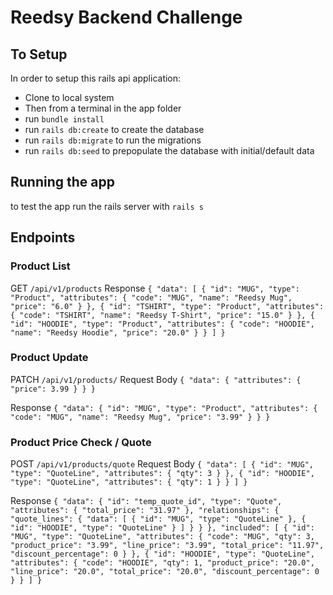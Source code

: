 # Reedsy Backend Challenge

## To Setup
In order to setup this rails api application:

 - Clone to local system
 - Then from a terminal in the app folder
 - run `bundle install`
 - run `rails db:create` to create the database
 - run `rails db:migrate` to run the migrations
 - run `rails db:seed` to prepopulate the database with initial/default data


## Running the app
to test the app run the rails server with
`rails s`


## Endpoints

### Product List
GET `/api/v1/products`
Response
`{
  "data": [
    {
      "id": "MUG",
      "type": "Product",
      "attributes": {
        "code": "MUG",
        "name": "Reedsy Mug",
        "price": "6.0"
      }
    },
    {
      "id": "TSHIRT",
      "type": "Product",
      "attributes": {
        "code": "TSHIRT",
        "name": "Reedsy T-Shirt",
        "price": "15.0"
      }
    },
    {
      "id": "HOODIE",
      "type": "Product",
      "attributes": {
        "code": "HOODIE",
        "name": "Reedsy Hoodie",
        "price": "20.0"
      }
    }
  ]
}`

### Product Update
PATCH `/api/v1/products/`
Request Body
`{
  "data": {
    "attributes": {
      "price": 3.99
    }
  }
}`

Response
`{
    "data": {
        "id": "MUG",
        "type": "Product",
        "attributes": {
            "code": "MUG",
            "name": "Reedsy Mug",
            "price": "3.99"
        }
    }
}`


### Product Price Check / Quote
POST `/api/v1/products/quote`
Request Body
`{
  "data": [
    { "id": "MUG", "type": "QuoteLine", "attributes": { "qty": 3 } },
    { "id": "HOODIE", "type": "QuoteLine", "attributes": { "qty": 1 } }
  ]
}`

Response
`{
    "data": {
        "id": "temp_quote_id",
        "type": "Quote",
        "attributes": {
            "total_price": "31.97"
        },
        "relationships": {
            "quote_lines": {
                "data": [
                    {
                        "id": "MUG",
                        "type": "QuoteLine"
                    },
                    {
                        "id": "HOODIE",
                        "type": "QuoteLine"
                    }
                ]
            }
        }
    },
    "included": [
        {
            "id": "MUG",
            "type": "QuoteLine",
            "attributes": {
                "code": "MUG",
                "qty": 3,
                "product_price": "3.99",
                "line_price": "3.99",
                "total_price": "11.97",
                "discount_percentage": 0
            }
        },
        {
            "id": "HOODIE",
            "type": "QuoteLine",
            "attributes": {
                "code": "HOODIE",
                "qty": 1,
                "product_price": "20.0",
                "line_price": "20.0",
                "total_price": "20.0",
                "discount_percentage": 0
            }
        }
    ]
}`